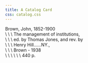 ```yaml
---
title: A Catalog Card
css: catalog.css
---
```


<div class="box" markdown="1">

Brown, John, 1852-1900  
\ \ \ The management of institutions,  
\ \ \ ed. by Thomas Jones, and rev. by  
\ \ \ Henry Hill......NY.,  
\ \ \ Brown - 1938  
\ \ \ \ \ \ 440 p. 

</div>

